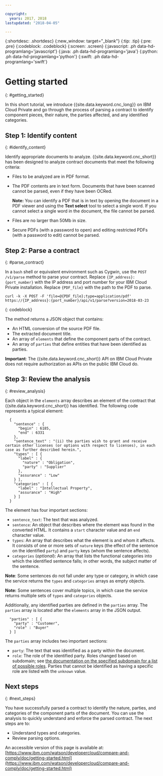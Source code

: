 ```yaml
---

copyright:
  years: 2017, 2018
lastupdated: "2018-04-05"

---
```


{:shortdesc: .shortdesc}
{:new_window: target="_blank"}
{:tip: .tip}
{:pre: .pre}
{:codeblock: .codeblock}
{:screen: .screen}
{:javascript: .ph data-hd-programlang='javascript'}
{:java: .ph data-hd-programlang='java'}
{:python: .ph data-hd-programlang='python'}
{:swift: .ph data-hd-programlang='swift'}

# Getting started
{: #getting_started}

In this short tutorial, we introduce {{site.data.keyword.cnc_long}} on IBM Cloud Private and go through the process of parsing a contract to identify component pieces, their nature, the parties affected, and any identified categories.

## Step 1: Identify content
{: #identify_content}

Identify appropriate documents to analyze. {{site.data.keyword.cnc_short}} has been designed to analyze contract <!-- and regulatory -->documents that meet the following criteria:

- Files to be analyzed are in PDF format.
- The PDF contents are in text form. Documents that have been scanned cannot be parsed, even if they have been OCRed.

  **Note:** You can identify a PDF that is in text by opening the document in a PDF viewer and using the  **Text select**  tool to select a single word. If you cannot select a single word in the document, the file cannot be parsed.

- Files are no larger than 50Mb in size.
- Secure PDFs (with a password to open) and editing restricted PDFs (with a password to edit) cannot be parsed.

## Step 2: Parse a contract
{: #parse_contract}

In a `bash` shell or equivalent environment such as Cygwin, use the `POST /v1/parse` method to parse your contract. Replace `{IP_address}:{port_number}` with the IP address and port number for your IBM Cloud Private installation. Replace `{PDF_file}` with the path to the PDF to parse.

```
curl -k -X POST -F 'file=@{PDF_file};type=application/pdf' https://{IP_address}:{port_number}/api/v1/parse?version=2018-03-23
```
{: codeblock}

The method returns a JSON object that contains:

 - An HTML conversion of the source PDF file.
 - The extracted document title.
 - An array of `elements` that define the component parts of the contract.
 - An array of `parties` that define entities that have been identified as parties.
 
**Important**: The {{site.data.keyword.cnc_short}} API on IBM Cloud Private does not require authorization as APIs on the public IBM Cloud do.

## Step 3: Review the analysis
{: #review_analysis}

Each object in the `elements` array describes an element of the contract that {{site.data.keyword.cnc_short}} has identified. The following code represents a typical element:

```
  {
    "sentence" : {
      "begin" : 6185,
      "end" : 6331
    },
    "sentence_text" : "(ii) the parties wish to grant and receive certain other licenses (or options with respect to licenses), in each case as further described herein.",
    "types" : [ {
      "label" : {
        "nature" : "Obligation",
        "party" : "Supplier"
      },
      "assurance" : "Low"
    } ],
    "categories" : [ {
      "label" : "Intellectual Property",
      "assurance" : "High"
    } ]
  }
```

The element has four important sections:
 - `sentence_text`: The text that was analyzed.
 - `sentence`: An object that describes where the element was found in the converted HTML. It contains a `start` character value and an `end` character value.
 - `types`: An array that describes what the element is and whom it affects. It consists of one or more sets of `nature` keys (the effect of the sentence on the identified `party`) and `party` keys (whom the sentence affects).
 - `categories` (_optional_): An array that lists the functional categories into which the identified sentence falls; in other words, the subject matter of the sentence.

**Note**: Some sentences do not fall under any type or category, in which case the service returns the `types` and `categories` arrays as empty objects.

**Note:** Some sentences cover multiple topics, in which case the service returns multiple sets of `types` and `categories` objects.

Additionally, any identified parties are defined in the `parties` array. The `parties` array is located after the `elements` array in the JSON output.

```
  "parties" : [ {
    "party" : "Customer",
    "role" : "Buyer"
  } ]
```

The `parties` array includes two important sections:

 - `party`: The text that was identified as a party within the document.
 - `role`: The role of the identified party. Roles changed based on subdomain; see [the documentation on the specified subdomain for a list of possible roles](parsing.md#contract_parties). Parties that cannot be identified as having a specific role are listed with the `unknown` value.

## Next steps
{: #next_steps}

You have successfully parsed a contract to identify the nature, parties, and categories of the component parts of the document. You can use the analysis to quickly understand and enforce the parsed contract. The next steps are to:

 - Understand types and categories.
 - Review parsing options.
 
An accessible version of this page is available at: [https://www.ibm.com/watson/developercloud/compare-and-comply/doc/getting-started.html](https://www.ibm.com/watson/developercloud/compare-and-comply/doc/getting-started.html)

